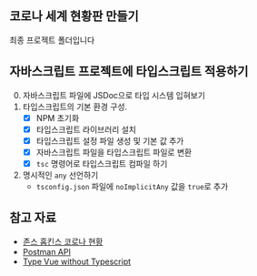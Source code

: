 ## 코로나 세계 현황판 만들기

최종 프로젝트 폴더입니다

## 자바스크립트 프로젝트에 타입스크립트 적용하기

0. 자바스크립트 파일에 JSDoc으로 타입 시스템 입혀보기
1. 타입스크립트의 기본 환경 구성. 
   - [X] NPM 초기화
   - [X] 타입스크립트 라이브러리 설치
   - [X] 타입스크립트 설정 파일 생성 및 기본 값 추가
   - [X] 자바스크립트 파일을 타입스크립트 파일로 변환
   - [X] `tsc` 명령어로 타입스크립트 컴파일 하기

2. 명시적인 `any` 선언하기
   - `tsconfig.json` 파일에 `noImplicitAny` 값을 `true`로 추가


## 참고 자료

- [존스 홉킨스 코로나 현황](https://www.arcgis.com/apps/opsdashboard/index.html#/bda7594740fd40299423467b48e9ecf6)
- [Postman API](https://documenter.getpostman.com/view/10808728/SzS8rjbc?version=latest#27454960-ea1c-4b91-a0b6-0468bb4e6712)
- [Type Vue without Typescript](https://blog.usejournal.com/type-vue-without-typescript-b2b49210f0b)